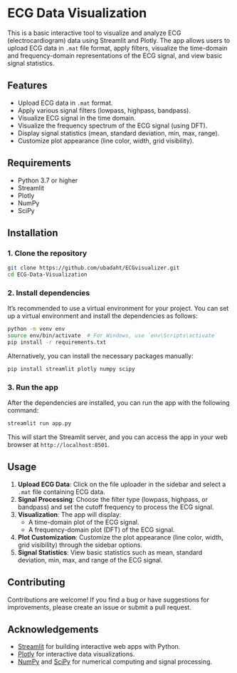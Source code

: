 
# ECG Data Visualization

This is a basic interactive tool to visualize and analyze ECG (electrocardiogram) data using Streamlit and Plotly. The app allows users to upload ECG data in `.mat` file format, apply filters, visualize the time-domain and frequency-domain representations of the ECG signal, and view basic signal statistics.

## Features

- Upload ECG data in `.mat` format.
- Apply various signal filters (lowpass, highpass, bandpass).
- Visualize ECG signal in the time domain.
- Visualize the frequency spectrum of the ECG signal (using DFT).
- Display signal statistics (mean, standard deviation, min, max, range).
- Customize plot appearance (line color, width, grid visibility).

## Requirements

- Python 3.7 or higher
- Streamlit
- Plotly
- NumPy
- SciPy

## Installation

### 1. Clone the repository

```bash
git clone https://github.com/ubadaht/ECGvisualizer.git
cd ECG-Data-Visualization
```

### 2. Install dependencies

It’s recommended to use a virtual environment for your project. You can set up a virtual environment and install the dependencies as follows:

```bash
python -m venv env
source env/bin/activate  # For Windows, use `env\Scripts\activate`
pip install -r requirements.txt
```

Alternatively, you can install the necessary packages manually:

```bash
pip install streamlit plotly numpy scipy
```

### 3. Run the app

After the dependencies are installed, you can run the app with the following command:

```bash
streamlit run app.py
```

This will start the Streamlit server, and you can access the app in your web browser at `http://localhost:8501`.

## Usage

1. **Upload ECG Data**: Click on the file uploader in the sidebar and select a `.mat` file containing ECG data.
2. **Signal Processing**: Choose the filter type (lowpass, highpass, or bandpass) and set the cutoff frequency to process the ECG signal.
3. **Visualization**: The app will display:
   - A time-domain plot of the ECG signal.
   - A frequency-domain plot (DFT) of the ECG signal.
4. **Plot Customization**: Customize the plot appearance (line color, width, grid visibility) through the sidebar options.
5. **Signal Statistics**: View basic statistics such as mean, standard deviation, min, max, and range of the ECG signal.

## Contributing

Contributions are welcome! If you find a bug or have suggestions for improvements, please create an issue or submit a pull request.

## Acknowledgements

- [Streamlit](https://streamlit.io/) for building interactive web apps with Python.
- [Plotly](https://plotly.com/python/) for interactive data visualizations.
- [NumPy](https://numpy.org/) and [SciPy](https://www.scipy.org/) for numerical computing and signal processing.
